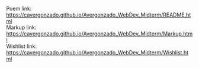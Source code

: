 Poem link: https://cavergonzado.github.io/Avergonzado_WebDev_Midterm/README.html<br>
Markup link: https://cavergonzado.github.io/Avergonzado_WebDev_Midterm/Markup.html <br>
Wishlist link: https://cavergonzado.github.io/Avergonzado_WebDev_Midterm/Wishlist.html <br>

